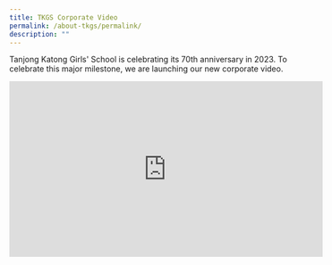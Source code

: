 ```yaml
---
title: TKGS Corporate Video
permalink: /about-tkgs/permalink/
description: ""
---
```

Tanjong Katong Girls' School is celebrating its 70th anniversary in 2023. To celebrate this major milestone, we are launching our new corporate video. 

<center><iframe allowfullscreen="" allow="accelerometer; autoplay; clipboard-write; encrypted-media; gyroscope; picture-in-picture; web-share" frameborder="0" title="YouTube video player" src="https://www.youtube.com/embed/UWsWh9b3Xvk" height="315" width="560"></iframe></center>